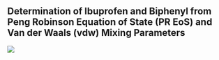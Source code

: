 ## Determination of Ibuprofen and Biphenyl from Peng Robinson Equation of State (PR EoS) and  Van der Waals (vdw) Mixing Parameters  


<kbd><img src="https://render.githubusercontent.com/render/math?math=\displaystyle \sum_{\substack{0 \leq j \leq 1\\0 \leq i \leq 1}} {a}_{\left( i, \  j\right)} {y}_{i} {y}_{j}"></kbd>
